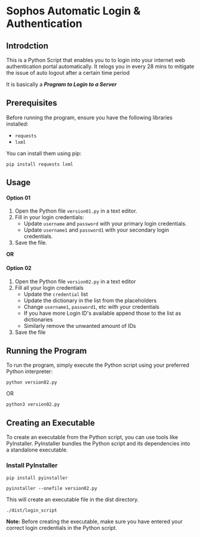 # Sophos Automatic Login & Authentication

## Introdction

This is a Python Script that enables you to to login into your internet web authentication portal automatically. It relogs you in every 28 mins to mitigate the issue of auto logout after a certain time period

It is basically a _**Program to Login to a Server**_

## Prerequisites

Before running the program, ensure you have the following libraries installed:

- `requests`
- `lxml`

You can install them using pip:

```shell
pip install requests lxml
```

## Usage

#### Option 01 

1. Open the Python file `version01.py` in a text editor.
2. Fill in your login credentials:
    - Update `username` and `password` with your primary login credentials.
    - Update `username1` and `password1` with your secondary login credentials.
3. Save the file.

**OR**

#### Option 02

1. Open the Python file `version02.py` in a text editor
2. Fill all your login credentials
	- Update the `credential` list
	- Update the dictionary in the list from the placeholders
	- Change `username1`, `password1`, etc with your credentials
	- If you have more Login ID's available append those to the list as dictionaries 
	- Similarly remove the unwanted amount of IDs
3. Save the file

## Running the Program

To run the program, simply execute the Python script using your preferred Python interpreter:

```shell
python version02.py
```

OR

```shell
python3 version02.py
```

## Creating an Executable

To create an executable from the Python script, you can use tools like PyInstaller. PyInstaller bundles the Python script and its dependencies into a standalone executable.

### Install PyInstaller

```shell
pip install pyinstaller
```

```shell
pyinstaller --onefile version02.py
```

This will create an executable file in the dist directory.

```shell
./dist/login_script
```

**Note:** Before creating the executable, make sure you have entered your correct login credentials in the Python script.
